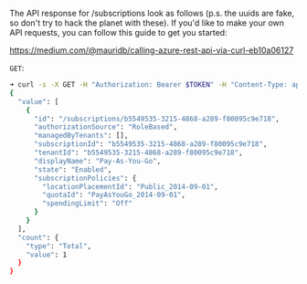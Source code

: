 The API response for /subscriptions look as follows (p.s. the uuids are fake, so don't try to hack the planet with these).
If you'd like to make your own API requests, you can follow this guide to get you started:

https://medium.com/@mauridb/calling-azure-rest-api-via-curl-eb10a06127

`GET`:

```sh
➜ curl -s -X GET -H "Authorization: Bearer $TOKEN" -H "Content-Type: application/json" "https://management.azure.com/subscriptions?api-version=2020-01-01" | jq .
{
  "value": [
    {
      "id": "/subscriptions/b5549535-3215-4868-a289-f80095c9e718",
      "authorizationSource": "RoleBased",
      "managedByTenants": [],
      "subscriptionId": "b5549535-3215-4868-a289-f80095c9e718",
      "tenantId": "b5549535-3215-4868-a289-f80095c9e718",
      "displayName": "Pay-As-You-Go",
      "state": "Enabled",
      "subscriptionPolicies": {
        "locationPlacementId": "Public_2014-09-01",
        "quotaId": "PayAsYouGo_2014-09-01",
        "spendingLimit": "Off"
      }
    }
  ],
  "count": {
    "type": "Total",
    "value": 1
  }
}
```


